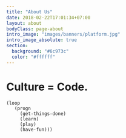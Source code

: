 ```yaml
---
title: "About Us"
date: 2018-02-22T17:01:34+07:00
layout: about
bodyClass: page-about
intro_image: "images/banners/platform.jpg"
intro_image_absolute: true
section:
  background: "#6c973c"
  color: "#ffffff"
---
```


# Culture = Code.

```common-lisp
(loop
   (progn
     (get-things-done)
     (learn)
     (play)
     (have-fun)))
```
